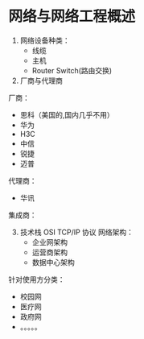# 网络与网络工程概述
1. 网络设备种类：
   - 线缆
   - 主机
   - Router Switch(路由交换)
2. 厂商与代理商

厂商：
   - 思科（美国的,国内几乎不用）
   - 华为 
   - H3C
   - 中信
   - 锐捷
   - 迈普

代理商：
   - 华讯 

集成商：

       
3. 技术栈
OSI TCP/IP 协议
网络架构：
   - 企业网架构
   - 运营商架构
   - 数据中心架构

针对使用方分类：
   - 校园网
   - 医疗网
   - 政府网
   - 。。。。。



